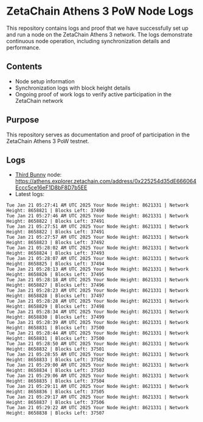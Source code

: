 # ZetaChain Athens 3 PoW Node Logs
This repository contains logs and proof that we have successfully set up and run a node on the ZetaChain Athens 3 network. The logs demonstrate continuous node operation, including synchronization details and performance.

## Contents
- Node setup information
- Synchronization logs with block height details
- Ongoing proof of work logs to verify active participation in the ZetaChain network

## Purpose
This repository serves as documentation and proof of participation in the ZetaChain Athens 3 PoW testnet.

## Logs

- [Third Bunny](https://thirdbunny.xyz/) node: https://athens.explorer.zetachain.com/address/0x225254d35dE666064Eccc5ce16eF1D8bF8D7b5EE
- Latest logs:
```
Tue Jan 21 05:27:41 AM UTC 2025 Your Node Height: 8621331 | Network Height: 8658821 | Blocks Left: 37490
Tue Jan 21 05:27:46 AM UTC 2025 Your Node Height: 8621331 | Network Height: 8658822 | Blocks Left: 37491
Tue Jan 21 05:27:51 AM UTC 2025 Your Node Height: 8621331 | Network Height: 8658822 | Blocks Left: 37491
Tue Jan 21 05:27:57 AM UTC 2025 Your Node Height: 8621331 | Network Height: 8658823 | Blocks Left: 37492
Tue Jan 21 05:28:02 AM UTC 2025 Your Node Height: 8621331 | Network Height: 8658824 | Blocks Left: 37493
Tue Jan 21 05:28:07 AM UTC 2025 Your Node Height: 8621331 | Network Height: 8658825 | Blocks Left: 37494
Tue Jan 21 05:28:13 AM UTC 2025 Your Node Height: 8621331 | Network Height: 8658826 | Blocks Left: 37495
Tue Jan 21 05:28:18 AM UTC 2025 Your Node Height: 8621331 | Network Height: 8658827 | Blocks Left: 37496
Tue Jan 21 05:28:23 AM UTC 2025 Your Node Height: 8621331 | Network Height: 8658828 | Blocks Left: 37497
Tue Jan 21 05:28:28 AM UTC 2025 Your Node Height: 8621331 | Network Height: 8658829 | Blocks Left: 37498
Tue Jan 21 05:28:34 AM UTC 2025 Your Node Height: 8621331 | Network Height: 8658830 | Blocks Left: 37499
Tue Jan 21 05:28:39 AM UTC 2025 Your Node Height: 8621331 | Network Height: 8658831 | Blocks Left: 37500
Tue Jan 21 05:28:44 AM UTC 2025 Your Node Height: 8621331 | Network Height: 8658831 | Blocks Left: 37500
Tue Jan 21 05:28:50 AM UTC 2025 Your Node Height: 8621331 | Network Height: 8658832 | Blocks Left: 37501
Tue Jan 21 05:28:55 AM UTC 2025 Your Node Height: 8621331 | Network Height: 8658833 | Blocks Left: 37502
Tue Jan 21 05:29:00 AM UTC 2025 Your Node Height: 8621331 | Network Height: 8658834 | Blocks Left: 37503
Tue Jan 21 05:29:06 AM UTC 2025 Your Node Height: 8621331 | Network Height: 8658835 | Blocks Left: 37504
Tue Jan 21 05:29:11 AM UTC 2025 Your Node Height: 8621331 | Network Height: 8658836 | Blocks Left: 37505
Tue Jan 21 05:29:17 AM UTC 2025 Your Node Height: 8621331 | Network Height: 8658837 | Blocks Left: 37506
Tue Jan 21 05:29:22 AM UTC 2025 Your Node Height: 8621331 | Network Height: 8658838 | Blocks Left: 37507
```
